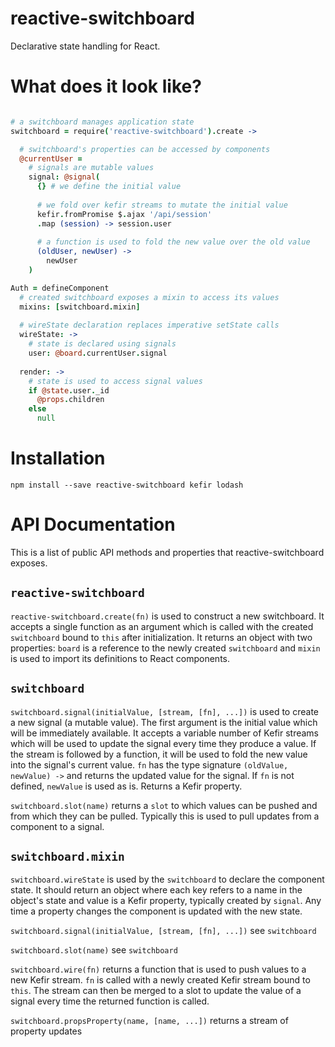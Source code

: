 # reactive-switchboard

Declarative state handling for React.

# What does it look like?

```coffeescript

# a switchboard manages application state
switchboard = require('reactive-switchboard').create ->

  # switchboard's properties can be accessed by components
  @currentUser =
    # signals are mutable values
    signal: @signal(
      {} # we define the initial value
      
      # we fold over kefir streams to mutate the initial value
      kefir.fromPromise $.ajax '/api/session'
      .map (session) -> session.user
      
      # a function is used to fold the new value over the old value
      (oldUser, newUser) ->
        newUser
    )

Auth = defineComponent
  # created switchboard exposes a mixin to access its values
  mixins: [switchboard.mixin] 
  
  # wireState declaration replaces imperative setState calls
  wireState: ->
    # state is declared using signals
    user: @board.currentUser.signal
    
  render: ->
    # state is used to access signal values
    if @state.user._id
      @props.children
    else
      null
``` 

# Installation

```
npm install --save reactive-switchboard kefir lodash
```

# API Documentation

This is a list of public API methods and properties that reactive-switchboard exposes.

## ```reactive-switchboard```

```reactive-switchboard.create(fn)``` is used to construct a new switchboard. It accepts a single function as an argument which is called with the created ```switchboard``` bound to ```this``` after initialization. It returns an object with two properties: ```board``` is a reference to the newly created ```switchboard``` and ```mixin``` is used to import its definitions to React components.

## ```switchboard```

```switchboard.signal(initialValue, [stream, [fn], ...])``` is used to create a new signal (a mutable value). The first argument is the initial value which will be immediately available. It accepts a variable number of Kefir streams which will be used to update the signal every time they produce a value. If the stream is followed by a function, it will be used to fold the new value into the signal's current value. ```fn``` has the type signature ```(oldValue, newValue) ->``` and returns the updated value for the signal. If ```fn``` is not defined, ```newValue``` is used as is. Returns a Kefir property.

```switchboard.slot(name)``` returns a ```slot``` to which values can be pushed and from which they can be pulled. Typically this is used to pull updates from a component to a signal.

## ```switchboard.mixin```

```switchboard.wireState``` is used by the ```switchboard``` to declare the component state. It should return an object where each key refers to a name in the object's state and value is a Kefir property, typically created by ```signal```. Any time a property changes the component is updated with the new state.

```switchboard.signal(initialValue, [stream, [fn], ...])``` see ```switchboard```

```switchboard.slot(name)``` see ```switchboard```

```switchboard.wire(fn)``` returns a function that is used to push values to a new Kefir stream. ```fn``` is called with a newly created Kefir stream bound to ```this```. The stream can then be merged to a slot to update the value of a signal every time the returned function is called.

```switchboard.propsProperty(name, [name, ...])``` returns a stream of property updates 
